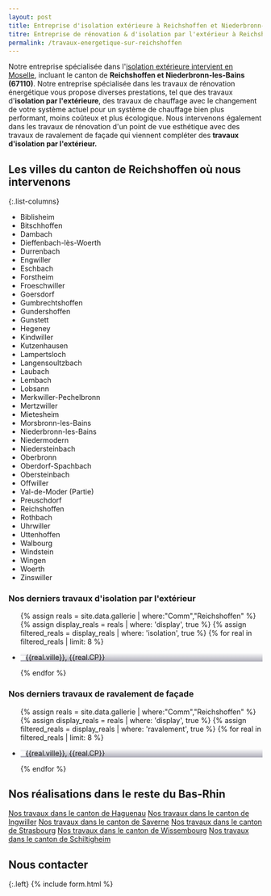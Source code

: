 ```yaml
---
layout: post
title: Entreprise d'isolation extérieure à Reichshoffen et Niederbronn-les-Bains et aux alentours
titre: Entreprise de rénovation & d'isolation par l'extérieur à Reichshoffen et Niederbronn-les-bains ainsi qu'aux alentours
permalink: /travaux-energetique-sur-reichshoffen
---
```

Notre entreprise spécialisée dans l'[isolation extérieure intervient en Moselle](/isolation-extérieure/), incluant le canton de <strong>Reichshoffen et Niederbronn-les-Bains (67110)</strong>. 
Notre entreprise spécialisée dans les travaux de rénovation énergétique vous propose diverses prestations, tel que des travaux d'<strong>isolation par l'extérieure</strong>, des travaux de chauffage avec le changement de votre système actuel pour un système de chauffage bien plus performant, moins coûteux et plus écologique. Nous intervenons également dans les travaux de rénovation d'un point de vue esthétique avec des travaux de ravalement de façade qui viennent compléter des <strong>travaux d'isolation par l'extérieur.</strong>
## Les villes du canton de Reichshoffen où nous intervenons

{:.list-columns}
- Biblisheim
- Bitschhoffen
- Dambach
- Dieffenbach-lès-Woerth 
- Durrenbach
- Engwiller 
- Eschbach 
- Forstheim 
- Froeschwiller 
- Goersdorf 
- Gumbrechtshoffen 
- Gundershoffen 
- Gunstett 
- Hegeney 
- Kindwiller 
- Kutzenhausen 
- Lampertsloch 
- Langensoultzbach 
- Laubach 
- Lembach 
- Lobsann 
- Merkwiller-Pechelbronn 
- Mertzwiller 
- Mietesheim 
- Morsbronn-les-Bains 
- Niederbronn-les-Bains 
- Niedermodern 
- Niedersteinbach 
- Oberbronn 
- Oberdorf-Spachbach 
- Obersteinbach 
- Offwiller 
- Val-de-Moder  (Partie)
- Preuschdorf 
- Reichshoffen 
- Rothbach 
- Uhrwiller 
- Uttenhoffen 
- Walbourg 
- Windstein 
- Wingen 
- Woerth 
- Zinswiller 

### Nos derniers travaux d'isolation par l'extérieur
  <ul class="grid four">
  	{% assign reals = site.data.gallerie | where:"Comm","Reichshoffen" %}
    {% assign display_reals = reals | where: 'display', true %}
    {% assign filtered_reals = display_reals | where: 'isolation', true %}
    {% for real in filtered_reals | limit: 8 %}
      <li class="item-grid realisation" onclick="closebox()" style="background-image: linear-gradient(0deg, rgba(2,0,36,0.3197872899159664) 0%, rgba(255,255,255,0) 100%),url(../assets/images/realisations/{{real.img}});" data-image="{{real.img}}" data-ville="{{real.ville}}" data-cp="{{real.CP}}">
        <img src="../assets/images/realisations/{{real.img}}" alt="travaux de rénovation de façade à {{real.ville}}" style="display: none;">
        <p><img src="../assets/images/icones/map-marker.png" width="10">{{real.ville}}, {{real.CP}}</p>
      </li>
    {% endfor %}
  </ul>

### Nos derniers travaux de ravalement de façade
  <ul class="grid four">
  	{% assign reals = site.data.gallerie | where:"Comm","Reichshoffen" %}
    {% assign display_reals = reals | where: 'display', true %}
    {% assign filtered_reals = display_reals | where: 'ravalement', true %}
    {% for real in filtered_reals | limit: 8 %}
      <li class="item-grid realisation" onclick="closebox()" style="background-image: linear-gradient(0deg, rgba(2,0,36,0.3197872899159664) 0%, rgba(255,255,255,0) 100%),url(../assets/images/realisations/{{real.img}});" data-image="{{real.img}}" data-ville="{{real.ville}}" data-cp="{{real.CP}}">
        <img src="../assets/images/realisations/{{real.img}}" alt="travaux de rénovation de façade à {{real.ville}}" style="display: none;">
        <p><img src="../assets/images/icones/map-marker.png" width="10">{{real.ville}}, {{real.CP}}</p>
      </li>
    {% endfor %}
  </ul>
  
## Nos réalisations dans le reste du Bas-Rhin
[Nos travaux dans le canton de Haguenau](/travaux-energetique-sur-haguenau)
[Nos travaux dans le canton de Ingwiller](/travaux-energetique-sur-ingwiller)
[Nos travaux dans le canton de Saverne](/travaux-energetique-sur-saverne)
[Nos travaux dans le canton de Strasbourg](/travaux-energetique-sur-strasbourg)
[Nos travaux dans le canton de Wissembourg](/travaux-energetique-sur-wissembourg)
[Nos travaux dans le canton de Schiltigheim](/travaux-energetique-sur-schiltigheim)
## Nous contacter
{:.left}
{% include form.html %}